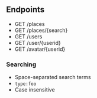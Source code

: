 ## Endpoints

* GET /places
* GET /places/{search}
* GET /users
* GET /user/{userid}
* GET /avatar/{userid}

### Searching

* Space-separated search terms
* `type:foo`
* Case insensitive
